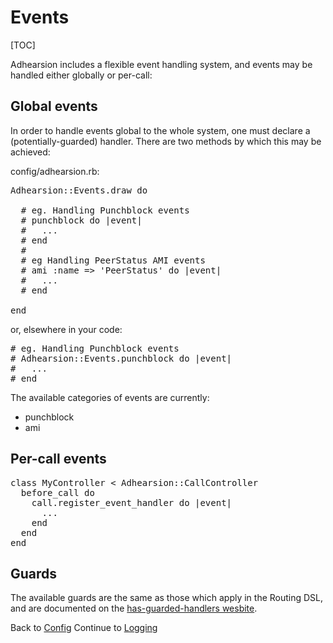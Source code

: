 # Events

[TOC]

Adhearsion includes a flexible event handling system, and events may be handled either globally or per-call:

## Global events

In order to handle events global to the whole system, one must declare a (potentially-guarded) handler. There are two methods by which this may be achieved:

config/adhearsion.rb:

<pre class="brush: ruby;">
Adhearsion::Events.draw do

  # eg. Handling Punchblock events
  # punchblock do |event|
  #   ...
  # end
  #
  # eg Handling PeerStatus AMI events
  # ami :name => 'PeerStatus' do |event|
  #   ...
  # end

end
</pre>

or, elsewhere in your code:

<pre class="brush: ruby;">
# eg. Handling Punchblock events
# Adhearsion::Events.punchblock do |event|
#   ...
# end
</pre>

The available categories of events are currently:

* punchblock
* ami

## Per-call events

<pre class="brush: ruby;">
class MyController < Adhearsion::CallController
  before_call do
    call.register_event_handler do |event|
      ...
    end
  end
end
</pre>

## Guards

The available guards are the same as those which apply in the Routing DSL, and are documented on the [has-guarded-handlers wesbite](https://adhearsion.github.com/has-guarded-handlers).

<div class='docs-progress-nav'>
  <span class='back'>
    Back to <a href="/docs/config">Config</a>
  </span>
  <span class='forward'>
    Continue to <a href="/docs/logging">Logging</a>
  </span>
</div>
